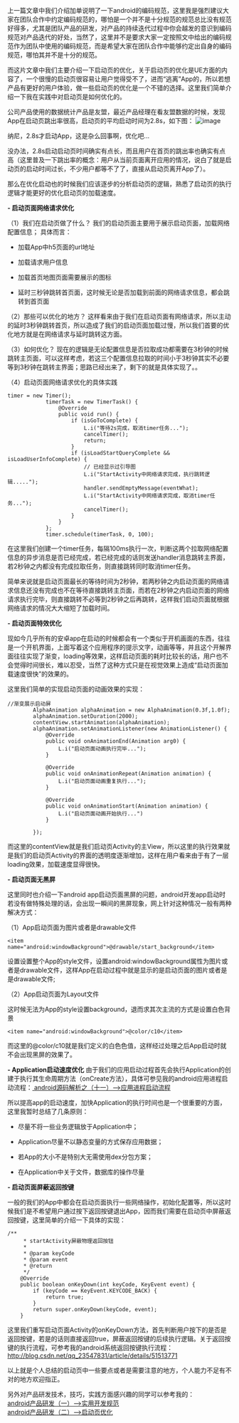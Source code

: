 上一篇文章中我们介绍加单说明了一下android的编码规范，这里我是强烈建议大家在团队合作中约定编码规范的，哪怕是一个并不是十分规范的规范总比没有规范好得多，尤其是团队产品的研发，对产品的持续迭代过程中你会越发的意识到编码规范对产品迭代的好处，当然了，这里并不是要求大家一定按照文中给出的编码规范作为团队中使用的编码规范，而是希望大家在团队合作中能够约定出自身的编码规范，哪怕其并不是十分的规范。

而这片文章中我们主要介绍一下启动页的优化，关于启动页的优化是UE方面的内容了，一个很慢的启动页很容易让用户觉得受不了，进而“逃离”App的，所以若想产品有更好的用户体验，做一些启动页的优化是一个不错的选择。这里我们简单介绍一下我在实践中对启动页是如何优化的。

 公司产品使用的数据统计产品是友盟，最近产品经理在看友盟数据的时候，发现App在启动页跳出率很高，启动页的平均启动时间为2.8s，如下图：
 ![image](http://img.blog.csdn.net/20160531110002721)

纳尼，2.8s才启动App，这是杂么回事啊，优化吧...

没办法，2.8s启动启动页时间确实有点长，而且用户在首页的跳出率也确实有点高（这里普及一下跳出率的概念：用户从当前页面离开应用的情况，说白了就是启动页的启动时间过长，不少用户都等不了了，直接从启动页离开App了）。

那么在优化启动也的时候我们应该逐步的分析启动页的逻辑，熟悉了启动页的执行逻辑才能更好的优化启动页的加载速度。


**- 启动页面网络请求优化**

（1）我们在启动页做了什么？
我们的启动页面主要用于展示启动页面，加载网络配置信息；
具体而言：

- 加载App中h5页面的url地址

- 加载请求用户信息

- 加载首页地图页面需要展示的图标

- 延时三秒钟跳转首页面，这时候无论是否加载到前面的网络请求信息，都会跳转到首页面

（2）那些可以优化的地方？
这样看来由于我们在启动页面有网络请求，所以主动的延时3秒钟跳转首页，所以造成了我们的启动页面加载过慢，所以我们首要的优化地方就是在网络请求与延时跳转这方面。

（3）如何优化？
现在的逻辑是无论配置信息是否拉取成功都需要在3秒钟的时候跳转主页面，可以这样考虑，若这三个配置信息拉取的时间小于3秒钟其实不必要等到3秒钟在跳转主界面；思路已经出来了，剩下的就是具体实现了。。

（4）启动页面网络请求优化的具体实践

```
timer = new Timer();
            timerTask = new TimerTask() {
                @Override
                public void run() {
                    if (isGoToComplete) {
                        L.i("等待2s完成，取消timer任务...");
                        cancelTimer();
                        return;
                    }
                    if (isLoadStartQueryComplete && isLoadUserInfoComplete) {
                        // 已经显示过引导图
                        L.i("StartActivity中网络请求完成，执行跳转逻辑.....");
                        handler.sendEmptyMessage(eventWhat);
                        L.i("StartActivity中网络请求完成，取消timer任务...");
                        cancelTimer();
                    }
                }
            };
            timer.schedule(timerTask, 0, 100);
```

在这里我们创建一个timer任务，每隔100ms执行一次，判断这两个拉取网络配置信息的异步消息是否已经完成，若已经完成的话则发送handler消息跳转主界面，若2秒钟之内都没有完成拉取任务，则直接跳转同时取消timer任务。

简单来说就是启动页面最长的等待时间为2秒钟，若两秒钟之内启动页面的网络请求信息还没有完成也不在等待直接跳转主页面，而若在2秒钟之内启动页面的网络请求执行完毕，则直接跳转不必等到2秒钟之后再跳转，这样我们启动页面就根据网络请求的情况大大缩短了加载时间。

**- 启动页面特效优化**

现如今几乎所有的安卓app在启动的时候都会有一个类似于开机画面的东西，往往是一个开机界面，上面写着这个应用程序的提示文字，动画等等，并且这个开解界面往往实现了渐变，loading等效果，这样启动页面的耗时比较长的话，用户也不会觉得时间很长，难以忍受，当然了这种方式只是在视觉效果上造成“启动页面加载速度很快”的效果的。

这里我们简单的实现启动页面的动画效果的实现：

```
//渐变展示启动屏
        AlphaAnimation alphaAnimation = new AlphaAnimation(0.3f,1.0f);
        alphaAnimation.setDuration(2000);
        contentView.startAnimation(alphaAnimation);
        alphaAnimation.setAnimationListener(new AnimationListener() {
            @Override
            public void onAnimationEnd(Animation arg0) {
                L.i("启动页面动画执行完毕...");
            }
            
            @Override
            public void onAnimationRepeat(Animation animation) {
				L.i("启动页面动画重复执行...");
			}
			
            @Override
            public void onAnimationStart(Animation animation) {
				L.i("启动页面动画开始执行...")
			}
                                                                          
        });
```
而这里的contentView就是我们启动页Activity的主View，所以这里的执行效果就是我们的启动页Activity的界面的透明度逐渐增加，这样在用户看来由于有了一层loading效果，加载速度显得很快。


**- 启动页面无黑屏**

这里同时也介绍一下android app启动页面黑屏的问题，android开发app启动时若没有做特殊处理的话，会出现一瞬间的黑屏现象，网上针对这种情况一般有两种解决方式：

（1）App启动页面为图片或者是drawable文件

```
<item name="android:windowBackground">@drawable/start_background</item>
```
设置设置整个App的style文件，设置android:windowBackground属性为图片或者是drawable文件，这样App在启动过程中就是显示的是启动页面的图片或者是是drawable文件;

（2）App启动页面为Layout文件

这时候无法为App的style设置background，退而求其次主流的方式是设置白色背景

```
<item name="android:windowBackground">@color/c10</item>
```
而这里的@color/c10就是我们定义的白色色值，这样经过处理之后App启动时就不会出现黑屏的效果了。

**- Application启动速度优化**
由于我们的应用启动过程首先会执行Application的创建于执行其生命周期方法（onCreate方法），具体可参见我的android应用进程启动流程：<a href="http://blog.csdn.net/qq_23547831/article/details/51119333"> android源码解析之（十一）-->应用进程启动流程</a>

所以提高app的启动速度，加快Application的执行时间也是一个很重要的方面，这里我暂时总结了几条原则：

- 尽量不将一些业务逻辑放于Application中；

- Application尽量不以静态变量的方式保存应用数据；

- 若App的大小不是特别大无需使用dex分包方案；

- 在Application中关于文件，数据库的操作尽量

**- 启动页面屏蔽返回按键**

一般的我们的App中都会在启动页面执行一些网络操作，初始化配置等，所以这时候我们是不希望用户通过按下返回按键退出App，因而我们需要在启动页中屏蔽返回按键，这里简单的介绍一下具体的实现：

```
/**
     * startActivity屏蔽物理返回按钮
     *
     * @param keyCode
     * @param event
     * @return
     */
    @Override
    public boolean onKeyDown(int keyCode, KeyEvent event) {
        if (keyCode == KeyEvent.KEYCODE_BACK) {
            return true;
        }
        return super.onKeyDown(keyCode, event);
    }
```
这里我们重写启动页面Activity的onKeyDown方法，首先判断用户按下的是否是返回按键，若是的话则直接返回true，屏蔽返回按键的后续执行逻辑。关于返回按键的执行流程，可参考我的android系统返回按键执行流程：http://blog.csdn.net/qq_23547831/article/details/51513771

以上就是个人总结的启动页中一些要点或者是需要注意的地方，个人能力不足有不对的地方欢迎指正。

另外对产品研发技术，技巧，实践方面感兴趣的同学可以参考我的：
<br><a href="http://blog.csdn.net/qq_23547831/article/details/51534013">android产品研发（一）-->实用开发规范</a>
<br><a href="http://blog.csdn.net/qq_23547831/article/details/51541277">android产品研发（二）-->启动页优化</a>

